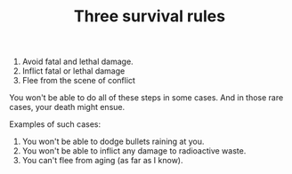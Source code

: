 ﻿---
layout: post
title: "Three survival rules"
---

1. Avoid fatal and lethal damage.
2. Inflict fatal or lethal damage
3. Flee from the scene of conflict

You won't be able to do all of these steps in some cases. And in those rare cases, your death might ensue.

Examples of such cases:

1. You won't be able to dodge bullets raining at you.
2. You won't be able to inflict any damage to radioactive waste.
3. You can't flee from aging (as far as I know).